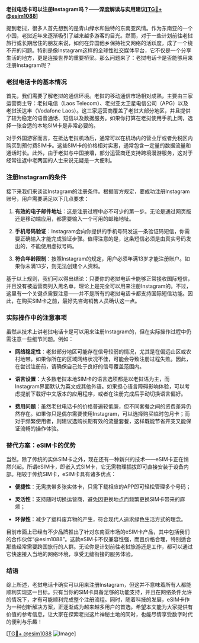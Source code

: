 **老挝电话卡可以注册Instagram吗？——深度解读与实用建议[[TG💪+ @esim1088](https://t.me/s/esim1088)]**

提到老挝，很多人首先想到的是青山绿水和独特的东南亚风情。作为东南亚的一个小国，老挝近年来逐渐吸引了越来越多游客的目光。然而，对于一些计划前往老挝旅行或长期居住的朋友来说，如何在异国他乡保持社交网络的活跃度，成了一个绕不开的问题。特别是像Instagram这样的全球性社交媒体平台，它不仅是一个分享生活的地方，更是连接世界的重要桥梁。那么问题来了：老挝电话卡是否能够用来注册Instagram呢？

### 老挝电话卡的基本情况

首先，我们需要了解老挝的通信环境。老挝的移动通信市场相对成熟，主要由三家运营商主导：老挝电信（Laos Telecom）、老挝亚太卫星电信公司（APG）以及老挝沃达丰（Vodafone Laos）。这三家运营商覆盖了老挝大部分地区，并且提供了较为稳定的语音通话、短信以及数据服务。如果你打算在老挝使用手机上网，选择一张合适的本地SIM卡是非常必要的。

对于外国游客而言，在抵达老挝机场后，通常可以在机场内的营业厅或者免税区内购买到预付费SIM卡。这些SIM卡的价格相对实惠，通常包含一定量的数据流量和通话时长。此外，由于老挝与中国接壤，部分运营商还支持跨境漫游服务，这对于经常往返中老两国的人士来说无疑是一大便利。

### 注册Instagram的条件

接下来我们来谈谈Instagram的注册条件。根据官方规定，要成功注册Instagram账号，用户需要满足以下几点要求：

1. **有效的电子邮件地址**：这是注册过程中必不可少的第一步。无论是通过网页版还是移动端应用，都需要输入一个可用的邮箱地址。
   
2. **手机号码验证**：Instagram会向你提供的手机号码发送一条验证码短信，你需要正确输入才能完成验证步骤。值得注意的是，这条短信必须是由真实号码发出的，不能使用虚拟号码。

3. **符合年龄限制**：按照Instagram的规定，用户必须年满13岁才能注册账户。如果你未满13岁，则无法创建个人资料。

基于以上规则，我们可以得出结论：只要你的老挝电话卡能够正常接收国际短信，并且没有被运营商列入黑名单，理论上是完全可以用来注册Instagram的。不过，这里有一个关键点需要注意——并不是所有的老挝电话卡都支持国际短信功能。因此，在购买SIM卡之前，最好先咨询销售人员确认这一点。

### 实际操作中的注意事项

虽然从技术上讲老挝电话卡是可以用来注册Instagram的，但在实际操作过程中仍需注意一些细节问题。例如：

- **网络稳定性**：老挝部分地区可能存在信号较弱的情况，尤其是在偏远山区或农村地带。如果你所在的区域网络状况不佳，可能会导致注册过程失败。因此，在尝试注册前，请确保自己处于良好的信号覆盖范围内。
  
- **语言设置**：大多数老挝本地SIM卡的语言选项都是以老挝语为主，而Instagram界面默认为英文或其他外语。如果担心语言障碍影响体验，可以考虑提前下载好中文版本的应用程序，或者在注册完成后手动切换语言偏好。

- **费用问题**：虽然老挝电话卡的价格普遍较低廉，但不同套餐之间的资费差异仍然存在。如果你只是偶尔需要使用Instagram，可以选择购买临时包月卡；而对于频繁使用者，则建议选购长期有效的流量套餐，这样既能节省开支又能保证流畅的操作体验。

### 替代方案：eSIM卡的优势

当然，除了传统的实体SIM卡之外，现在还有一种新兴的技术——eSIM卡正在悄然兴起。所谓eSIM卡，即嵌入式SIM卡，它无需物理插拔即可直接安装于设备内部。相较于传统SIM卡，eSIM卡具有诸多优点：

- **便捷性**：无需携带多张实体卡，只需下载相应的APP即可轻松管理多个号码；
  
- **灵活性**：支持随时切换运营商，避免因更换地点而频繁更换SIM卡带来的麻烦；
  
- **环保性**：减少了塑料废弃物的产生，符合现代人追求绿色生活方式的理念。

目前市面上已经有不少品牌推出了针对东南亚市场的eSIM卡产品，其中包括我们的合作伙伴“@esim1088”。这款eSIM卡不仅兼容性强，而且价格合理，特别适合那些经常需要跨国旅行的人群。无论你是计划前往老挝旅游还是工作，都可以通过它快速接入当地的网络环境，享受无缝衔接的服务体验。

### 结语

综上所述，老挝电话卡确实可以用来注册Instagram，但这并不意味着所有人都能顺利实现这一目标。只有当你的SIM卡具备足够的功能支持，并且在网络条件允许的情况下，才有可能顺利完成整个注册流程。同时，随着科技的发展，eSIM卡作为一种创新解决方案，正逐渐成为越来越多用户的首选。希望本文能为大家提供有价值的参考信息，让大家在探索老挝这片神秘土地的同时，也能尽情享受数字时代的便利与乐趣！

[[TG💪+ @esim1088](https://t.me/s/esim1088) ![Image](https://i.postimg.cc/4NQfJmqS/Snipaste-2025-05-13-00-14-12.png)]